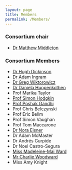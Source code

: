 ```yaml
---
layout: page
title: Members
permalink: /Members/
---
```


### Consortium chair

* [Dr Matthew Middleton](Matt.md)

### Consortium Members

* [Dr Hugh Dickinson](Hugh.md)
* [Dr Adam Ingram](Adam.md)
* [Dr Greg Wiktorowicz](Greg.md)
* [Dr Daniela Huppenkothen](Daniela.md)
* [Prof Marika Taylor](Marika.md)
* [Prof Simon Hodgkin](Simon.md)
* [Prof Poshak Gandhi](Poshak.md)
* Prof Chris Belczynski
* Prof Eric Bellm
* Prof Simon Vaughan
* Prof Tom Maccarone
* [Dr Nora Eisner](Nora.md)
* Dr Adam McMaster
* Dr Andrés Gurpide
* Dr Noel Castro-Segura
* [Miss Madeleine-Mai Ward](Maddie.md)
* [Mr Charlie Woodward](Charlie.md)
* Miss Amy Knight


